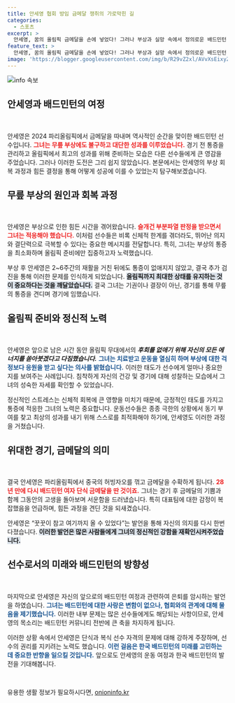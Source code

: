 ```yaml
---
title: 안세영 협회 방임 금메달 쟁취의 가로막힌 길
categories:
  - 스포츠
excerpt: >
  안세영, 꿈의 올림픽 금메달을 손에 넣었다! 그러나 부상과 실망 속에서 정의로운 배드민턴 미래를 위해 목소리를 높이다. 그녀의 진심 어린 이야기와 함께 파리에서의 감동적인 순간을 함께해보세요!
feature_text: >
  안세영, 꿈의 올림픽 금메달을 손에 넣었다! 그러나 부상과 실망 속에서 정의로운 배드민턴 미래를 위해 목소리를 높이다. 그녀의 진심 어린 이야기와 함께 파리에서의 감동적인 순간을 함께해보세요!
image: 'https://blogger.googleusercontent.com/img/b/R29vZ2xl/AVvXsEixyZcFfHzMRdzZMjFBmAUKJYCLCGyLL1o632UiGVXcaFdKo_bkvkuCioo0uUKlGfBVcT3P84aROyZIXSBEx3Aw5nCQ3pTgDom1WDC4m8eifvWiAmWEEVb4x6G_l8C0QH225ldMjyaFvpxGEBGNO37VmDTDMHGhJPq73UglMfDca1-0aw/s1600/blogspot.png'
---
```


<p><img src="https://blogger.googleusercontent.com/img/b/R29vZ2xl/AVvXsEixyZcFfHzMRdzZMjFBmAUKJYCLCGyLL1o632UiGVXcaFdKo_bkvkuCioo0uUKlGfBVcT3P84aROyZIXSBEx3Aw5nCQ3pTgDom1WDC4m8eifvWiAmWEEVb4x6G_l8C0QH225ldMjyaFvpxGEBGNO37VmDTDMHGhJPq73UglMfDca1-0aw/s1600/blogspot.png" alt="info 속보" /></p>

<h2 data-ke-size="size26">안세영과 배드민턴의 여정</h2>

<p data-ke-size="size16">&nbsp;</p>

<p>안세영은 2024 파리올림픽에서 금메달을 따내며 역사적인 순간을 맞이한 배드민턴 선수입니다. <b><span style="color: #ee2323;">그녀는 무릎 부상에도 불구하고 대단한 성과를 이루었습니다.</span></b> 경기 전 통증을 관리하고 올림픽에서 최고의 성과를 위해 준비하는 모습은 다른 선수들에게 큰 영감을 주었습니다. 그러나 이러한 도전은 그리 쉽지 않았습니다. 본문에서는 안세영의 부상 회복 과정과 힘든 결정을 통해 어떻게 성공에 이를 수 있었는지 탐구해보겠습니다.</p>

<h2 data-ke-size="size26">무릎 부상의 원인과 회복 과정</h2>

<p data-ke-size="size16">&nbsp;</p>

<p>안세영은 부상으로 인한 힘든 시간을 겪어왔습니다. <b><span style="color: #ee2323;">슬개건 부분파열 판정을 받으면서 그녀는 적응해야 했습니다.</span></b> 이처럼 선수들은 비록 신체적 한계를 겪더라도, 뛰어난 의지와 결단력으로 극복할 수 있다는 중요한 메시지를 전달합니다. 특히, 그녀는 부상의 통증을 최소화하며 올림픽 준비에만 집중하고자 노력했습니다. </p>

<p>부상 후 안세영은 2~6주간의 재활을 거친 뒤에도 통증이 없애지지 않았고, 결국 추가 검진을 통해 이러한 문제를 인식하게 되었습니다. <b><span style="background-color: #21538527;">올림픽까지 최대한 상태를 유지하는 것이 중요하다는 것을 깨달았습니다.</span></b> 결국 그녀는 기권이나 결장이 아닌, 경기를 통해 무릎의 통증을 견디며 경기에 임했습니다. </p>

<h2 data-ke-size="size26">올림픽 준비와 정신적 노력</h2>

<p data-ke-size="size16">&nbsp;</p>

<p>안세영은 앞으로 남은 시간 동안 올림픽 무대에서의 <strong><em>후회를 없애기 위해 자신의 모든 에너지를 쏟아붓겠다고 다짐했습니다.</em></strong> <b><span style="color: #1a5490;">그녀는 치료받고 운동을 열심히 하며 부상에 대한 걱정보다 응원을 받고 싶다는 의사를 밝혔습니다.</span></b> 이러한 태도가 선수에게 얼마나 중요한지를 보여주는 사례입니다. 침착하게 자신의 건강 및 경기에 대해 성찰하는 모습에서 그녀의 성숙한 자세를 확인할 수 있었습니다. </p>

<p>정신적인 스트레스는 신체적 회복에 큰 영향을 미치기 때문에, 긍정적인 태도를 가지고 통증에 적응한 그녀의 노력은 중요합니다. 운동선수들은 종종 극한의 상황에서 동기 부여를 찾고 최상의 성과를 내기 위해 스스로를 최적화해야 하기에, 안세영도 이러한 과정을 거쳤습니다. </p>

<h2 data-ke-size="size26">위대한 경기, 금메달의 의미</h2>

<p data-ke-size="size16">&nbsp;</p>

<p>결국 안세영은 파리올림픽에서 중국의 허빙자오를 꺾고 금메달을 수확하게 됩니다. <b><span style="color: #ee2323;">28년 만에 다시 배드민턴 여자 단식 금메달을 딴 것이죠.</span></b> 그녀는 경기 후 금메달의 기쁨과 함께 그동안의 고생을 돌아보며 서운함을 드러냈습니다. 특히 대표팀에 대한 감정이 복잡했음을 언급하며, 힘든 과정을 견딘 것을 되새겼습니다.</p>

<p>안세영은 “꿋꿋이 참고 여기까지 올 수 있었다”는 발언을 통해 자신의 의지를 다시 한번 다졌습니다. <b><span style="background-color: #21538527;">이러한 발언은 많은 사람들에게 그녀의 정신적인 강함을 재확인시켜주었습니다.</span></b> </p>

<h2 data-ke-size="size26">선수로서의 미래와 배드민턴의 방향성</h2>

<p data-ke-size="size16">&nbsp;</p>

<p>마지막으로 안세영은 자신의 앞으로의 배드민턴 여정과 관련하여 은퇴를 암시하는 발언을 하였습니다. <b><span style="color: #1a5490;">그녀는 배드민턴에 대한 사랑은 변함이 없으나, 협회와의 관계에 대해 물음을 제기했습니다.</span></b> 이러한 내부 문제는 많은 선수들에게도 해당되는 사항이므로, 안세영의 목소리는 배드민턴 커뮤니티 전반에 큰 축을 차지하게 됩니다. </p>

<p>이러한 상황 속에서 안세영은 단식과 복식 선수 자격의 문제에 대해 강하게 주장하며, 선수의 권리를 지키려는 노력도 했습니다. <b><span style="color: #1a5490;">이런 걸음은 한국 배드민턴의 미래를 고민하는 데 중요한 반향을 일으킬 것입니다.</span></b> 앞으로도 안세영의 운동 여정과 한국 배드민턴의 발전을 기대해봅니다. </p>

<p data-ke-size="size16">&nbsp;</p>
유용한 생활 정보가 필요하시다면, <a href="https://onioninfo.kr" rel="dofollow">onioninfo.kr</a>



